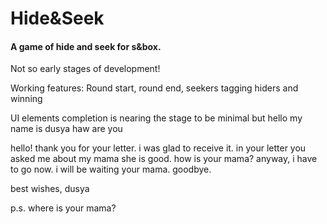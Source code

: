 # Hide&Seek

#### A game of hide and seek for s&box.

Not so early stages of development!

Working features:
Round start, round end, seekers tagging hiders and winning

UI elements completion is nearing the stage to be minimal but hello my name is dusya
haw are you

hello! thank you for your letter. i was glad to receive it.
in your letter you asked me about my mama
she is good. how is your mama?
anyway, i have to go now. i will be waiting your mama. goodbye.

best wishes,
dusya

p.s. where is your mama?
